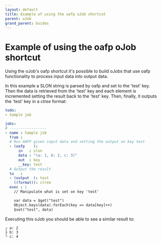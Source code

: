 ```yaml
---
layout: default
title: Example of using the oafp oJob shortcut
parent: oJob
grand_parent: Guides
---
```


# Example of using the oafp oJob shortcut

Using the oJob's oafp shortcut it's possible to build oJobs that use oafp functionality to process input data into output data.

In this example a SLON string is parsed by oafp and set to the 'test' key. Then the data is retrieved from the 'test' key and each element is incremented setting the result back to the 'test' key. Then, finally, it outputs the 'test' key in a _ctree_ format:

```yaml
todo:
- Sample job

jobs:
# -----------------
- name : Sample job
  from :
  # Run OAFP given input data and setting the output on key test
  - (oafp    ):
      in   : slon
      data : "(a: 1, b: 2, c: 3)"
      out  : key
      __key: test
  # Output the result
  to   :
  - (output  ): test
    ((format)): ctree
  exec : |
    // Manipulate what is set on key 'test'

    var data = $get("test")
    Object.keys(data).forEach(key => data[key]++)
    $set("test", data)
```

Executing this oJob you should be able to see a similar result to:

```
╭ a: 2              
├ b: 3 
╰ c: 4 
```